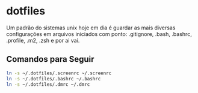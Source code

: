 # dotfiles

Um padrão do sistemas unix hoje em dia é guardar as mais diversas configurações em arquivos iniciados com ponto: .gitignore, .bash, .bashrc, .profile, .m2, .zsh e por ai vai.

## Comandos para Seguir

```sh
ln -s ~/.dotfiles/.screenrc ~/.screenrc
ln -s ~/.dotfiles/.bashrc ~/.bashrc
ln -s ~/.dotfiles/.dmrc ~/.dmrc
```
